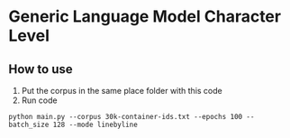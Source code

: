 # Generic Language Model Character Level
## How to use
1. Put the corpus in the same place folder with this code
2. Run code
```
python main.py --corpus 30k-container-ids.txt --epochs 100 --batch_size 128 --mode linebyline

```
